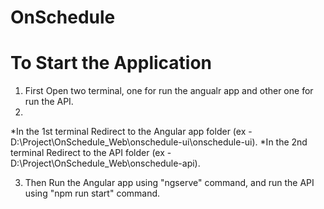# OnSchedule

# To Start the Application
1. First Open two terminal, one for run the angualr app and other one for run the API.
2. 
  *In the 1st terminal Redirect to the Angular app folder (ex - D:\Project\OnSchedule_Web\onschedule-ui\onschedule-ui).
  *In the 2nd terminal Redirect to the API folder (ex - D:\Project\OnSchedule_Web\onschedule-api).
  
3. Then Run the Angular app using "ngserve" command, and run the API using "npm run start" command.
